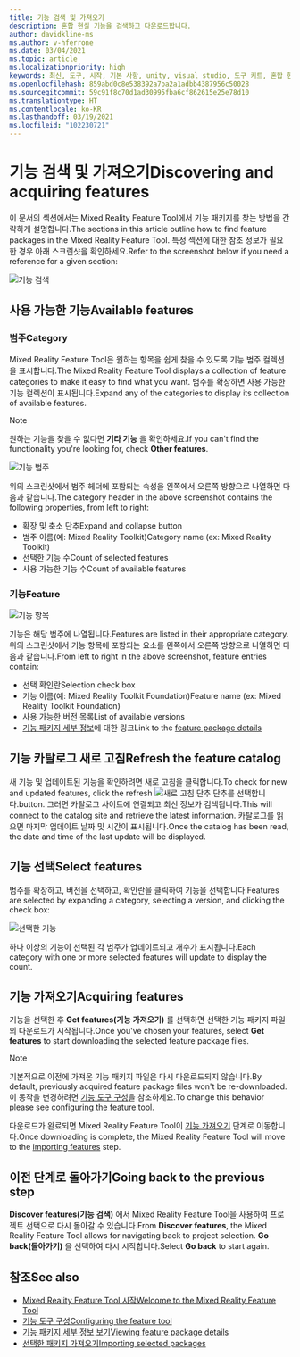 ```yaml
---
title: 기능 검색 및 가져오기
description: 혼합 현실 기능을 검색하고 다운로드합니다.
author: davidkline-ms
ms.author: v-hferrone
ms.date: 03/04/2021
ms.topic: article
ms.localizationpriority: high
keywords: 최신, 도구, 시작, 기본 사항, unity, visual studio, 도구 키트, 혼합 현실 헤드셋, windows mixed reality 헤드셋, 가상 현실 헤드셋, 설치, Windows, HoloLens, 에뮬레이터, unreal, openxr
ms.openlocfilehash: 859abd0c8e538392a7ba2a1adbb4387956c50028
ms.sourcegitcommit: 59c91f8c70d1ad30995fba6cf862615e25e78d10
ms.translationtype: HT
ms.contentlocale: ko-KR
ms.lasthandoff: 03/19/2021
ms.locfileid: "102230721"
---
```

# <a name="discovering-and-acquiring-features"></a><span data-ttu-id="e681d-104">기능 검색 및 가져오기</span><span class="sxs-lookup"><span data-stu-id="e681d-104">Discovering and acquiring features</span></span>

<span data-ttu-id="e681d-105">이 문서의 섹션에서는 Mixed Reality Feature Tool에서 기능 패키지를 찾는 방법을 간략하게 설명합니다.</span><span class="sxs-lookup"><span data-stu-id="e681d-105">The sections in this article outline how to find feature packages in the Mixed Reality Feature Tool.</span></span> <span data-ttu-id="e681d-106">특정 섹션에 대한 참조 정보가 필요한 경우 아래 스크린샷을 확인하세요.</span><span class="sxs-lookup"><span data-stu-id="e681d-106">Refer to the screenshot below if you need a reference for a given section:</span></span>

![기능 검색](images/FeatureToolDiscovery.png)

## <a name="available-features"></a><span data-ttu-id="e681d-108">사용 가능한 기능</span><span class="sxs-lookup"><span data-stu-id="e681d-108">Available features</span></span>

### <a name="category"></a><span data-ttu-id="e681d-109">범주</span><span class="sxs-lookup"><span data-stu-id="e681d-109">Category</span></span>

<span data-ttu-id="e681d-110">Mixed Reality Feature Tool은 원하는 항목을 쉽게 찾을 수 있도록 기능 범주 컬렉션을 표시합니다.</span><span class="sxs-lookup"><span data-stu-id="e681d-110">The Mixed Reality Feature Tool displays a collection of feature categories to make it easy to find what you want.</span></span> <span data-ttu-id="e681d-111">범주를 확장하면 사용 가능한 기능 컬렉션이 표시됩니다.</span><span class="sxs-lookup"><span data-stu-id="e681d-111">Expand any of the categories to display its collection of available features.</span></span>

> [!NOTE]
> <span data-ttu-id="e681d-112">원하는 기능을 찾을 수 없다면 **기타 기능** 을 확인하세요.</span><span class="sxs-lookup"><span data-stu-id="e681d-112">If you can't find the functionality you're looking for, check **Other features**.</span></span>

![기능 범주](images/FeatureCategory.png)

<span data-ttu-id="e681d-114">위의 스크린샷에서 범주 헤더에 포함되는 속성을 왼쪽에서 오른쪽 방향으로 나열하면 다음과 같습니다.</span><span class="sxs-lookup"><span data-stu-id="e681d-114">The category header in the above screenshot contains the following properties, from left to right:</span></span>

- <span data-ttu-id="e681d-115">확장 및 축소 단추</span><span class="sxs-lookup"><span data-stu-id="e681d-115">Expand and collapse button</span></span>
- <span data-ttu-id="e681d-116">범주 이름(예: Mixed Reality Toolkit)</span><span class="sxs-lookup"><span data-stu-id="e681d-116">Category name (ex: Mixed Reality Toolkit)</span></span>
- <span data-ttu-id="e681d-117">선택한 기능 수</span><span class="sxs-lookup"><span data-stu-id="e681d-117">Count of selected features</span></span>
- <span data-ttu-id="e681d-118">사용 가능한 기능 수</span><span class="sxs-lookup"><span data-stu-id="e681d-118">Count of available features</span></span>

### <a name="feature"></a><span data-ttu-id="e681d-119">기능</span><span class="sxs-lookup"><span data-stu-id="e681d-119">Feature</span></span>

![기능 항목](images/FeatureEntry.png)

<span data-ttu-id="e681d-121">기능은 해당 범주에 나열됩니다.</span><span class="sxs-lookup"><span data-stu-id="e681d-121">Features are listed in their appropriate category.</span></span> <span data-ttu-id="e681d-122">위의 스크린샷에서 기능 항목에 포함되는 요소를 왼쪽에서 오른쪽 방향으로 나열하면 다음과 같습니다.</span><span class="sxs-lookup"><span data-stu-id="e681d-122">From left to right in the above screenshot, feature entries contain:</span></span>

- <span data-ttu-id="e681d-123">선택 확인란</span><span class="sxs-lookup"><span data-stu-id="e681d-123">Selection check box</span></span>
- <span data-ttu-id="e681d-124">기능 이름(예: Mixed Reality Toolkit Foundation)</span><span class="sxs-lookup"><span data-stu-id="e681d-124">Feature name (ex: Mixed Reality Toolkit Foundation)</span></span>
- <span data-ttu-id="e681d-125">사용 가능한 버전 목록</span><span class="sxs-lookup"><span data-stu-id="e681d-125">List of available versions</span></span>
- <span data-ttu-id="e681d-126">[기능 패키지 세부 정보](viewing-package-details.md)에 대한 링크</span><span class="sxs-lookup"><span data-stu-id="e681d-126">Link to the [feature package details](viewing-package-details.md)</span></span>

## <a name="refresh-the-feature-catalog"></a><span data-ttu-id="e681d-127">기능 카탈로그 새로 고침</span><span class="sxs-lookup"><span data-stu-id="e681d-127">Refresh the feature catalog</span></span>

<span data-ttu-id="e681d-128">새 기능 및 업데이트된 기능을 확인하려면 새로 고침을 클릭합니다.</span><span class="sxs-lookup"><span data-stu-id="e681d-128">To check for new and updated features, click the refresh</span></span> ![새로 고침 단추](images/RefreshButton.png) <span data-ttu-id="e681d-130">단추를 선택합니다.</span><span class="sxs-lookup"><span data-stu-id="e681d-130">button.</span></span> <span data-ttu-id="e681d-131">그러면 카탈로그 사이트에 연결되고 최신 정보가 검색됩니다.</span><span class="sxs-lookup"><span data-stu-id="e681d-131">This will connect to the catalog site and retrieve the latest information.</span></span> <span data-ttu-id="e681d-132">카탈로그를 읽으면 마지막 업데이트 날짜 및 시간이 표시됩니다.</span><span class="sxs-lookup"><span data-stu-id="e681d-132">Once the catalog has been read, the date and time of the last update will be displayed.</span></span>

## <a name="select-features"></a><span data-ttu-id="e681d-133">기능 선택</span><span class="sxs-lookup"><span data-stu-id="e681d-133">Select features</span></span>

<span data-ttu-id="e681d-134">범주를 확장하고, 버전을 선택하고, 확인란을 클릭하여 기능을 선택합니다.</span><span class="sxs-lookup"><span data-stu-id="e681d-134">Features are selected by expanding a category, selecting a version, and clicking the check box:</span></span>

![선택한 기능](images/SelectedFeatures.png)

<span data-ttu-id="e681d-136">하나 이상의 기능이 선택된 각 범주가 업데이트되고 개수가 표시됩니다.</span><span class="sxs-lookup"><span data-stu-id="e681d-136">Each category with one or more selected features will update to display the count.</span></span>

## <a name="acquiring-features"></a><span data-ttu-id="e681d-137">기능 가져오기</span><span class="sxs-lookup"><span data-stu-id="e681d-137">Acquiring features</span></span>

<span data-ttu-id="e681d-138">기능을 선택한 후 **Get features(기능 가져오기)** 를 선택하면 선택한 기능 패키지 파일의 다운로드가 시작됩니다.</span><span class="sxs-lookup"><span data-stu-id="e681d-138">Once you've chosen your features, select **Get features** to start downloading the selected feature package files.</span></span>

> [!NOTE]
> <span data-ttu-id="e681d-139">기본적으로 이전에 가져온 기능 패키지 파일은 다시 다운로드되지 않습니다.</span><span class="sxs-lookup"><span data-stu-id="e681d-139">By default, previously acquired feature package files won't be re-downloaded.</span></span> <span data-ttu-id="e681d-140">이 동작을 변경하려면 [기능 도구 구성](configuring-feature-tool.md)을 참조하세요.</span><span class="sxs-lookup"><span data-stu-id="e681d-140">To change this behavior please see [configuring the feature tool](configuring-feature-tool.md).</span></span>

<span data-ttu-id="e681d-141">다운로드가 완료되면 Mixed Reality Feature Tool이 [기능 가져오기](importing-features.md) 단계로 이동합니다.</span><span class="sxs-lookup"><span data-stu-id="e681d-141">Once downloading is complete, the Mixed Reality Feature Tool will move to the [importing features](importing-features.md) step.</span></span>

## <a name="going-back-to-the-previous-step"></a><span data-ttu-id="e681d-142">이전 단계로 돌아가기</span><span class="sxs-lookup"><span data-stu-id="e681d-142">Going back to the previous step</span></span>

<span data-ttu-id="e681d-143">**Discover features(기능 검색)** 에서 Mixed Reality Feature Tool을 사용하여 프로젝트 선택으로 다시 돌아갈 수 있습니다.</span><span class="sxs-lookup"><span data-stu-id="e681d-143">From **Discover features**, the Mixed Reality Feature Tool allows for navigating back to project selection.</span></span> <span data-ttu-id="e681d-144">**Go back(돌아가기)** 을 선택하여 다시 시작합니다.</span><span class="sxs-lookup"><span data-stu-id="e681d-144">Select **Go back** to start again.</span></span>

## <a name="see-also"></a><span data-ttu-id="e681d-145">참조</span><span class="sxs-lookup"><span data-stu-id="e681d-145">See also</span></span>

- [<span data-ttu-id="e681d-146">Mixed Reality Feature Tool 시작</span><span class="sxs-lookup"><span data-stu-id="e681d-146">Welcome to the Mixed Reality Feature Tool</span></span>](welcome-to-mr-feature-tool.md)
- [<span data-ttu-id="e681d-147">기능 도구 구성</span><span class="sxs-lookup"><span data-stu-id="e681d-147">Configuring the feature tool</span></span>](configuring-feature-tool.md)
- [<span data-ttu-id="e681d-148">기능 패키지 세부 정보 보기</span><span class="sxs-lookup"><span data-stu-id="e681d-148">Viewing feature package details</span></span>](viewing-package-details.md)
- [<span data-ttu-id="e681d-149">선택한 패키지 가져오기</span><span class="sxs-lookup"><span data-stu-id="e681d-149">Importing selected packages</span></span>](importing-features.md)
